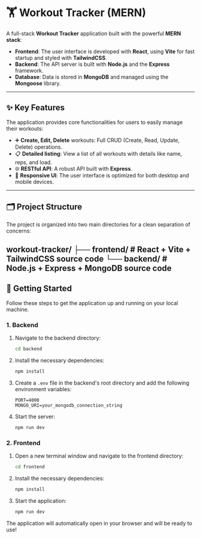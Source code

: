 
# 🏋️ Workout Tracker (MERN)

A full-stack **Workout Tracker** application built with the powerful **MERN stack**:

* **Frontend**: The user interface is developed with **React**, using **Vite** for fast startup and styled with **TailwindCSS**.
* **Backend**: The API server is built with **Node.js** and the **Express** framework.
* **Database**: Data is stored in **MongoDB** and managed using the **Mongoose** library.

---

## ✨ Key Features

The application provides core functionalities for users to easily manage their workouts:

* ➕ **Create, Edit, Delete** workouts: Full CRUD (Create, Read, Update, Delete) operations.
* 📋 **Detailed listing**: View a list of all workouts with details like name, reps, and load.
* 🌐 **RESTful API**: A robust API built with **Express**.
* 🎨 **Responsive UI**: The user interface is optimized for both desktop and mobile devices.

---

## 🗂 Project Structure

The project is organized into two main directories for a clean separation of concerns:

workout-tracker/
├── frontend/ # React + Vite + TailwindCSS source code
└── backend/  # Node.js + Express + MongoDB source code
---

## 🚀 Getting Started

Follow these steps to get the application up and running on your local machine.

### 1. Backend

1.  Navigate to the backend directory:
    ```bash
    cd backend
    ```
2.  Install the necessary dependencies:
    ```bash
    npm install
    ```
3.  Create a `.env` file in the backend's root directory and add the following environment variables:
    ```env
    PORT=4000
    MONGO_URI=your_mongodb_connection_string
    ```
4.  Start the server:
    ```bash
    npm run dev
    ```

### 2. Frontend

1.  Open a new terminal window and navigate to the frontend directory:
    ```bash
    cd frontend
    ```
2.  Install the necessary dependencies:
    ```bash
    npm install
    ```
3.  Start the application:
    ```bash
    npm run dev
    ```

The application will automatically open in your browser and will be ready to use!
